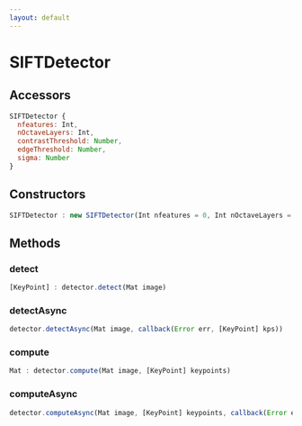 ```yaml
---
layout: default
---
```


# SIFTDetector

## Accessors
``` javascript
SIFTDetector {
  nfeatures: Int,
  nOctaveLayers: Int,
  contrastThreshold: Number,
  edgeThreshold: Number,
  sigma: Number
}
```

<a name="constructors"></a>

## Constructors
``` javascript
SIFTDetector : new SIFTDetector(Int nfeatures = 0, Int nOctaveLayers = 3,  Number contrastThreshold = 0.04, Number edgeThreshold = 10, Number sigma = 1.6)
```
## Methods

<a name="detect"></a>

### detect
``` javascript
[KeyPoint] : detector.detect(Mat image)
```

<a name="detectAsync"></a>

### detectAsync
``` javascript
detector.detectAsync(Mat image, callback(Error err, [KeyPoint] kps))
```

<a name="compute"></a>

### compute
``` javascript
Mat : detector.compute(Mat image, [KeyPoint] keypoints)
```

<a name="computeAsync"></a>

### computeAsync
``` javascript
detector.computeAsync(Mat image, [KeyPoint] keypoints, callback(Error err, Mat descriptors))
```